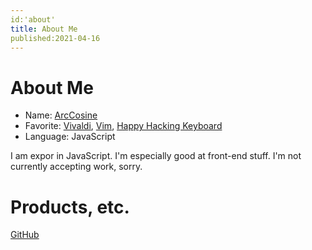 ```yaml
---
id:'about' 
title: About Me
published:2021-04-16
---
```


# About Me

- Name: [ArcCosine](https://looxu.blogspot.com)
- Favorite: [Vivaldi](https://vivaldi.com/ja/), [Vim](https://www.vim.org/),  [Happy Hacking Keyboard](https://happyhackingkb.com/jp/)
- Language: JavaScript

I am expor in JavaScript.
I'm especially good at front-end stuff.
I'm not currently accepting work, sorry.

# Products, etc.

[GitHub](https://github.com/Arccosine/)
